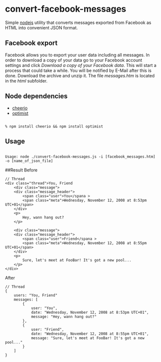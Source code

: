 # convert-facebook-messages
Simple [nodejs](http://nodejs.org) utility that converts messages exported from Facebook as HTML into convenient JSON format.

## Facebook export
Facebook allows you to export your user data including all messages. In order to download a copy of your data go to your Facebook account settings and click *Download a copy of your Facebook data*. This will start a process that could take a while. You will be notified by E-Mail after this is done. Download the archive and unzip it. The file *messages.htm* is located in the *html* subfolder.

## Node dependencies
+ [cheerio](https://github.com/MatthewMueller/cheerio)
+ [optimist](https://github.com/substack/node-optimist)

<code>
% npm install cheerio && npm install optimist
</code>

## Usage
<code>
Usage: node ./convert-facebook-messages.js -i [facebook_messages.htm] -o [name_of_json_file]
</code>


##Result
Before

    // Thread
    <div class="thread">You, Friend
        <div class="message">
        <div class="message_header">
            <span class="user">You</spana >
            <span class="meta">Wednesday, November 12, 2008 at 8:53pm UTC+01</span>
        </div>
        <p>
            Hey, wann hang out?
        </p>

        <div class="message">
        <div class="message_header">
            <span class="user">Friend</spana >
            <span class="meta">Wednesday, November 12, 2008 at 8:55pm UTC+01</span>
        </div>
        <p>
            Sure, let's meet at FooBar! It's got a new pool...
        </p>
    </div>
    
After

    // Thread
    {
        users: "You, Friend"
        messages: [
            {
                user: "You",
                date: "Wednesday, November 12, 2008 at 8:53pm UTC+01",
                message: "Hey, wann hang out?"
            },
            {
                user: "Friend",
                date: "Wednesday, November 12, 2008 at 8:55pm UTC+01",
                message: "Sure, let's meet at FooBar! It's got a new pool..."
            }
        ]
    }
